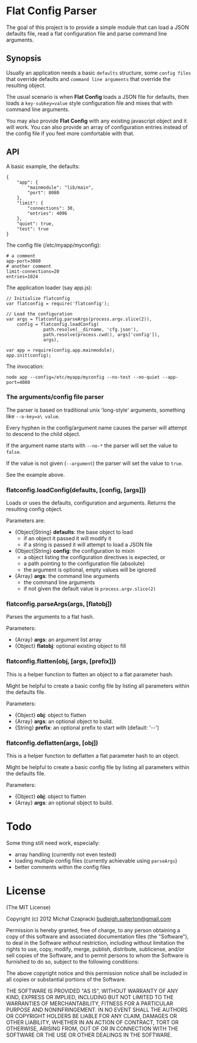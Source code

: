 Flat Config Parser
====================

The goal of this project is to provide a simple module that can load a JSON 
defaults file, read a flat configuration file and parse command line arguments.

Synopsis
----------

Usually an application needs a basic `defaults` structure, some `config files` 
that override defaults and `command line arguments` that override the resulting
object.

The usual scenario is when **Flat Config** loads a JSON file for defaults,
then loads a `key-subkey=value` style configuration file and mixes that with 
command line arguments.

You may also provide **Flat Config** with any existing javascript object and
it will work. You can also provide an array of configuration entries instead of
the config file if you feel more comfortable with that.

API
-----

A basic example, the defaults:

    {
        "app": {
            "mainmodule": "lib/main", 
            "port": 8080
        }, 
        "limit": {
            "connections": 30,
            "entries": 4096
        },
        "quiet": true,
        "test": true
    }

The config file (/etc/myapp/myconfig):
    
    # a comment
    app-port=3080
    # another comment
    limit-connections=20
    entries=1024

The application loader (say app.js):

    // Initialize flatconfig
    var flatconfig = require('flatconfig');
    
    // Load the configuration
    var args = flatconfig.parseArgs(process.argv.slice(2)),
        config = flatconfig.loadConfig(
                  path.resolve(__dirname, 'cfg.json'), 
                  path.resolve(process.cwd(), args['config']),
                  args),
    
    var app = require(config.app.mainmodule);
    app.init(config);

The invocation:
    
    node app --config=/etc/myapp/myconfig --no-test --no-quiet --app-port=4080

### The arguments/config file parser

The parser is based on traditional unix 'long-style' arguments, something like
`--a-key=a\ value`. 

Every hyphen in the config/argument name causes the parser will attempt to 
descend to the child object.

If the argument name starts with `--no-*` the parser will set the value to
`false`.

If the value is not given (`--argument`) the parser will set the value to
`true`.

See the example above.

### flatconfig.loadConfig(defaults, [config, [args]])

Loads or uses the defaults, configuration and arguments.
Returns the resulting config object.

Parameters are:
 
* {Object|String} **defaults**: the base object to load
  - if an object it passed it will modify it
  - if a string is passed it will attempt to load a JSON file
* {Object|String} **config**: the configuration to mixin
  - a object listing the configuration directives is expected, or
  - a path pointing to the configuration file (absolute)
  - the argument is optional, empty values will be ignored
* {Array} **args**: the command line arguments
  - the command line arguments
  - if not given the default value is `process.argv.slice(2)`

### flatconfig.parseArgs(args, [flatobj])

Parses the arguments to a flat hash.

Parameters:

* {Array} **args**: an argument list array
* {Object} **flatobj**: optional existing object to fill

### flatconfig.flatten(obj, [args, [prefix]])

This is a helper function to flatten an object to a flat parameter hash.

Might be helpful to create a basic config file by listing all parameters 
within the defaults file.

Parameters:

* {Object} **obj**: object to flatten
* {Array} **args**: an optional object to build.
* {String} **prefix**: an optional prefix to start with (default: '--')

### flatconfig.deflatten(args, [obj])

This is a helper function to deflatten a flat parameter hash to an object.

Might be helpful to create a basic config file by listing all parameters 
within the defaults file.

Parameters:

* {Object} **obj**: object to flatten
* {Array} **args**: an optional object to build.


Todo
======

Some thing still need work, especially:

* array handling (currently not even tested)
* loading multiple config files (currently achievable using `parseArgs`)
* better comments within the config files

License
=========

(The MIT License)

Copyright (c) 2012 Michał Czapracki budleigh.salterton@gmail.com

Permission is hereby granted, free of charge, to any person obtaining a copy
of this software and associated documentation files (the "Software"), to deal
in the Software without restriction, including without limitation the rights
to use, copy, modify, merge, publish, distribute, sublicense, and/or sell
copies of the Software, and to permit persons to whom the Software is
furnished to do so, subject to the following conditions:

The above copyright notice and this permission notice shall be included in
all copies or substantial portions of the Software.

THE SOFTWARE IS PROVIDED "AS IS", WITHOUT WARRANTY OF ANY KIND, EXPRESS OR
IMPLIED, INCLUDING BUT NOT LIMITED TO THE WARRANTIES OF MERCHANTABILITY,
FITNESS FOR A PARTICULAR PURPOSE AND NONINFRINGEMENT. IN NO EVENT SHALL THE
AUTHORS OR COPYRIGHT HOLDERS BE LIABLE FOR ANY CLAIM, DAMAGES OR OTHER
LIABILITY, WHETHER IN AN ACTION OF CONTRACT, TORT OR OTHERWISE, ARISING FROM,
OUT OF OR IN CONNECTION WITH THE SOFTWARE OR THE USE OR OTHER DEALINGS IN
THE SOFTWARE.
